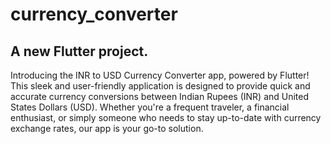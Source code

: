 # currency_converter

## A new Flutter project.
Introducing the INR to USD Currency Converter app, powered by Flutter! This sleek and user-friendly application is designed to provide quick and accurate currency conversions between Indian Rupees (INR) and United States Dollars (USD). Whether you're a frequent traveler, a financial enthusiast, or simply someone who needs to stay up-to-date with currency exchange rates, our app is your go-to solution.

